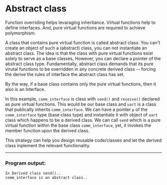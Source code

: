 # Abstract class

Function overriding helps levaraging inheritance. Virtual functions help to define interfaces.
And, pure virtual functions are required to achieve polymorphism.

A class that contains pure virtual function is called abstract class.
You can't create an object of such a (abstract) class, you can not instantiate an abstract class. The idea is that the class with pure virtual functions exist solely to serve as a base classes, However, you can declare a pointer of the abstract class type.
Fundamentally, abstract class demands that its pure virutal functions to be overridden in any concrete derived class -- forcing the derive the rules of interface the abstract class has set.

By the way, if a base class contains only the pure virtual functions, then it also is an Interface.

In this example, `comm_interface` is class with `send()` and `receive()` declared as pure virtual functions. This would be our base class and `uart` is a class that publically inherits `comm_interface`.
We can have a pointer `p` of the `comm_interface` type (base class type) and instantiate it with object of `uart` class which happens to be a derived class. We can call `send` which is a pure virtual function within the base class `comm_interface`, yet, it invokes the member function upon the derived class.

This strategy can help you design reusable code/classes and let the derived class inplement the relevant functionality.

***
### Program output:

    In Derived class send()..
    comm_interface is an abstract class..
